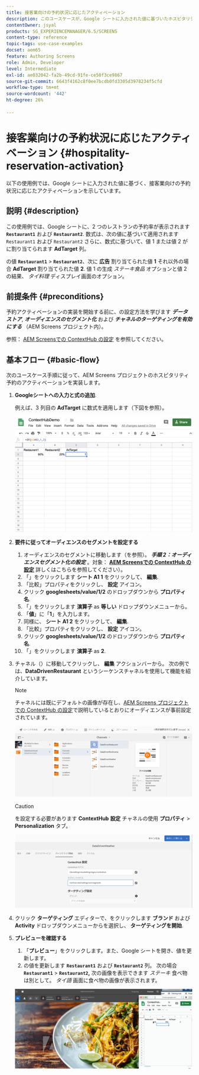 ```yaml
---
title: 接客業向けの予約状況に応じたアクティベーション
description: このユースケースが、Google シートに入力された値に基づいたホスピタリティ予約アクティベーションの使用を示す方法を説明します。
contentOwner: jsyal
products: SG_EXPERIENCEMANAGER/6.5/SCREENS
content-type: reference
topic-tags: use-case-examples
docset: aem65
feature: Authoring Screens
role: Admin, Developer
level: Intermediate
exl-id: ae032042-fa2b-49cd-91fe-ce50f3ce9867
source-git-commit: 6643f4162c8f0ee7bcdb0fd3305d3978234f5cfd
workflow-type: tm+mt
source-wordcount: '442'
ht-degree: 26%

---
```


# 接客業向けの予約状況に応じたアクティベーション {#hospitality-reservation-activation}

以下の使用例では、Google シートに入力された値に基づく、接客業向けの予約状況に応じたアクティベーションを示しています。

## 説明 {#description}

この使用例では、Google シートに、2 つのレストランの予約率が表示されます **`Restaurant1`** および **`Restaurant2`**. 数式は、次の値に基づいて適用されます `Restaurant1` および `Restaurant2` さらに、数式に基づいて、値 1 または値 2 がに割り当てられます **AdTarget** 列。

の値 **`Restaurant1`** > **`Restaurant2`**、次に **広告** 割り当てられた値 **1** それ以外の場合 **AdTarget** 割り当てられた値 **2**. 値 1 の生成 *ステーキ食品* オプションと値 2 の結果、 *タイ料理* ディスプレイ画面のオプション。

## 前提条件 {#preconditions}

予約アクティベーションの実装を開始する前に、の設定方法を学びます ***データストア***, ***オーディエンスのセグメント化*** および ***チャネルのターゲティングを有効にする*** （AEM Screens プロジェクト内）。

参照： [AEM Screensでの ContextHub の設定](configuring-context-hub.md) を参照してください。

## 基本フロー {#basic-flow}

次のユースケース手順に従って、AEM Screens プロジェクトのホスピタリティ予約のアクティベーションを実装します。

1. **Googleシートへの入力と式の追加**.

   例えば、3 列目の **AdTarget** に数式を適用します（下図を参照）。

   ![screen_shot_2019-04-29at94132am](assets/screen_shot_2019-04-29at94132am.png)

1. **要件に従ってオーディエンスのセグメントを設定する**

   1. オーディエンスのセグメントに移動します（を参照）。 ***手順 2：オーディエンスセグメント化の設定*** 。対象： **[AEM Screensでの ContextHub の設定](configuring-context-hub.md)** 詳しくはこちらを参照してください）。
   1. 「」をクリックします **シート A1 1** をクリックして、 **編集**.
   1. 「比較」プロパティをクリックし、 **設定** アイコン。
   1. クリック **googlesheets/value/1/2** のドロップダウンから **プロパティ名**.
   1. 「」をクリックします **演算子** as **等しい** ドロップダウンメニューから。
   1. 「**値**」に「**1**」を入力します。
   1. 同様に、 **シート A1 2** をクリックして、 **編集**.
   1. 「比較」プロパティをクリックし、 **設定** アイコン。
   1. クリック **googlesheets/value/1/2** のドロップダウンから **プロパティ名**.
   1. 「」をクリックします **演算子** as **2**.

1. チャネル（）に移動してクリックし、 **編集** アクションバーから。 次の例では、**DataDrivenRestaurant** というシーケンスチャネルを使用して機能を紹介しています。

   >[!NOTE]
   >
   >チャネルには既にデフォルトの画像が存在し、[AEM Screens プロジェクトでの ContextHub の設定](configuring-context-hub.md)で説明しているとおりにオーディエンスが事前設定されています。

   ![screen_shot_2019-05-08at14652pm](assets/screen_shot_2019-05-08at14652pm.png)

   >[!CAUTION]
   >
   >を設定する必要があります **ContextHub** **設定** チャネルの使用 **プロパティ** > **Personalization** タブ。

   ![screen_shot_2019-05-08at114106am](assets/screen_shot_2019-05-08at114106am.png)

1. クリック **ターゲティング** エディターで、をクリックします **ブランド** および **Activity** ドロップダウンメニューからを選択し、 **ターゲティングを開始**.
1. **プレビューを確認する**

   1. 「**プレビュー**」をクリックします。また、Google シートを開き、値を更新します。
   1. の値を更新します **`Restaurant1`** および **`Restaurant2`** 列。 次の場合 **`Restaurant1`** > **`Restaurant2`,** 次の画像を表示できます *ステーキ* 食べ物は別として。 *タイ語* 画面に食べ物の画像が表示されます。

   ![result5](assets/result5.gif)
